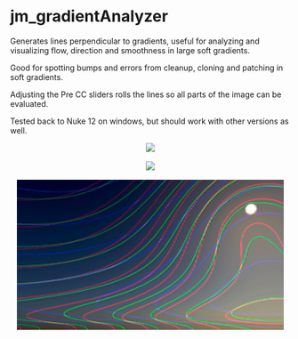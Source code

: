 # jm_gradientAnalyzer

Generates lines perpendicular to gradients, useful for analyzing and visualizing flow, direction and smoothness in large soft gradients.

</p>

Good for spotting bumps and errors from cleanup, cloning and patching in soft gradients.


Adjusting the Pre CC sliders rolls the lines so all parts of the image can be evaluated.


Tested back to Nuke 12 on windows, but should work with other versions as well.





<p align="center">
<img src="jm_gradientAnalyzer.png">
</p>


<p align="center">
<img src="jm_gradientAnalyzer.png">
</p>


<p align="center">
<img src="jm_gradientAnalyzer.gif">
</p>



